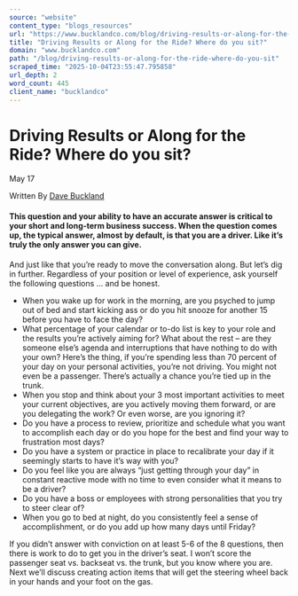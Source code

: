 ```yaml
---
source: "website"
content_type: "blogs_resources"
url: "https://www.bucklandco.com/blog/driving-results-or-along-for-the-ride-where-do-you-sit"
title: "Driving Results or Along for the Ride? Where do you sit?"
domain: "www.bucklandco.com"
path: "/blog/driving-results-or-along-for-the-ride-where-do-you-sit"
scraped_time: "2025-10-04T23:55:47.795858"
url_depth: 2
word_count: 445
client_name: "bucklandco"
---
```


# Driving Results or Along for the Ride? Where do you sit?

May 17

Written By [Dave Buckland](/blog?author=57862885e3df28a96819b9a0)

#### This question and your ability to have an accurate answer is critical to your short and long-term business success. When the question comes up, the typical answer, almost by default, is that you are a driver. Like it’s truly the only answer you can give.

And just like that you’re ready to move the conversation along. But let’s dig in further. Regardless of your position or level of experience, ask yourself the following questions … and be honest.

*   When you wake up for work in the morning, are you psyched to jump out of bed and start kicking ass or do you hit snooze for another 15 before you have to face the day?
*   What percentage of your calendar or to-do list is key to your role and the results you’re actively aiming for? What about the rest – are they someone else’s agenda and interruptions that have nothing to do with your own? Here’s the thing, if you’re spending less than 70 percent of your day on your personal activities, you’re not driving. You might not even be a passenger. There’s actually a chance you’re tied up in the trunk.
*   When you stop and think about your 3 most important activities to meet your current objectives, are you actively moving them forward, or are you delegating the work? Or even worse, are you ignoring it?
*   Do you have a process to review, prioritize and schedule what you want to accomplish each day or do you hope for the best and find your way to frustration most days?
*   Do you have a system or practice in place to recalibrate your day if it seemingly starts to have it’s way with you?
*   Do you feel like you are always “just getting through your day” in constant reactive mode with no time to even consider what it means to be a driver?
*   Do you have a boss or employees with strong personalities that you try to steer clear of?
*   When you go to bed at night, do you consistently feel a sense of accomplishment, or do you add up how many days until Friday?

If you didn’t answer with conviction on at least 5-6 of the 8 questions, then there is work to do to get you in the driver’s seat. I won’t score the passenger seat vs. backseat vs. the trunk, but you know where you are. Next we’ll discuss creating action items that will get the steering wheel back in your hands and your foot on the gas.